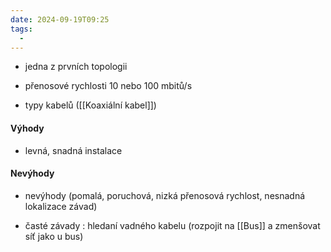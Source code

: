 ```yaml
---
date: 2024-09-19T09:25
tags:
  - 
---
```

- jedna z prvních topologii
- přenosové rychlosti 10 nebo 100 mbitů/s

- typy kabelů ([[Koaxiální kabel]])
#### Výhody
- levná, snadná instalace
#### Nevýhody
- nevýhody (pomalá, poruchová, nizká přenosová rychlost, nesnadná lokalizace závad)

- časté závady : hledaní vadného kabelu (rozpojit na [[Bus]] a zmenšovat síť jako u bus)